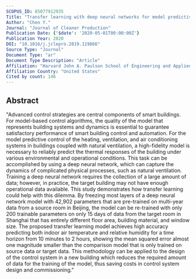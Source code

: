 ```yaml
---
SCOPUS_ID: 85077912935
Title: "Transfer learning with deep neural networks for model predictive control of HVAC and natural ventilation in smart buildings"
Author: "Chen Y."
Journal: "Journal of Cleaner Production"
Publication Date: {'$date': '2020-05-01T00:00:00Z'}
Publication Year: 2020
DOI: "10.1016/j.jclepro.2019.119866"
Source Type: "Journal"
Document Type: "ar"
Document Type Description: "Article"
Affiliation: "Harvard John A. Paulson School of Engineering and Applied Sciences"
Affiliation Country: "United States"
Cited by count: 146
---
```


## Abstract
"Advanced control strategies are central components of smart buildings. For model-based control algorithms, the quality of the model that represents building systems and dynamics is essential to guarantee satisfactory performance of smart building control and automation. For the model predictive control of the heating, ventilation, and air conditioning systems in buildings coupled with natural ventilation, a high-fidelity model is necessary to reliably predict the thermal responses of the building under various environmental and operational conditions. This task can be accomplished by using a deep neural network, which can capture the dynamics of complicated physical processes, such as natural ventilation. Training a deep neural network requires the collection of a large amount of data; however, in practice, the target building may not have enough operational data available. This study demonstrates how transfer learning could help with this dilemma. By freezing most layers of a deep neural network model with 42,902 parameters that are pre-trained on multi-year data from a source room in Beijing, the model can be re-trained with only 200 trainable parameters on only 15 days of data from the target room in Shanghai that has entirely different floor area, building material, and window size. The proposed transfer learning model achieves high accuracy predicting both indoor air temperature and relative humidity for a time horizon from 10 minutes to 2 hours, showing the mean squared error almost one magnitude smaller than the comparison model that is only trained on source data or target data. This methodology can be applied to the design of the control system in a new building which reduces the required amount of data for the training of the model, thus saving costs in control system design and commissioning."
